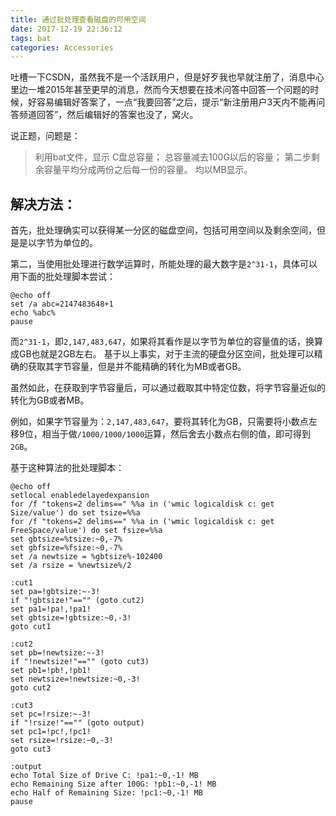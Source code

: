 ```yaml
---
title: 通过批处理查看磁盘的可用空间
date: 2017-12-19 22:36:12
tags: bat
categories: Accessories
---
```


吐槽一下CSDN，虽然我不是一个活跃用户，但是好歹我也早就注册了，消息中心里边一堆2015年甚至更早的消息，然而今天想要在技术问答中回答一个问题的时候，好容易编辑好答案了，一点“我要回答”之后，提示“新注册用户3天内不能再问答频道回答”，然后编辑好的答案也没了，窝火。

<!--more-->

说正题，问题是：

>利用bat文件，显示
> C盘总容量；
> 总容量减去100G以后的容量；
> 第二步剩余容量平均分成两份之后每一份的容量。
> 均以MB显示。

## 解决方法：

首先，批处理确实可以获得某一分区的磁盘空间，包括可用空间以及剩余空间，但是是以字节为单位的。

第二，当使用批处理进行数学运算时，所能处理的最大数字是`2^31-1`，具体可以用下面的批处理脚本尝试：
```
@echo off
set /a abc=2147483648+1
echo %abc%
pause
```

而`2^31-1`，即`2,147,483,647`，如果将其看作是以字节为单位的容量值的话，换算成GB也就是2GB左右。
基于以上事实，对于主流的硬盘分区空间，批处理可以精确的获取其字节容量，但是并不能精确的转化为MB或者GB。

虽然如此，在获取到字节容量后，可以通过截取其中特定位数，将字节容量近似的转化为GB或者MB。

例如，如果字节容量为：`2,147,483,647`，要将其转化为GB，只需要将小数点左移9位，相当于做`/1000/1000/1000`运算，然后舍去小数点右侧的值，即可得到`2GB`。

基于这种算法的批处理脚本：
```
@echo off
setlocal enabledelayedexpansion
for /f "tokens=2 delims==" %%a in ('wmic logicaldisk c: get Size/value') do set tsize=%%a
for /f "tokens=2 delims==" %%a in ('wmic logicaldisk c: get FreeSpace/value') do set fsize=%%a
set gbtsize=%tsize:~0,-7%
set gbfsize=%fsize:~0,-7%
set /a newtsize = %gbtsize%-102400
set /a rsize = %newtsize%/2

:cut1
set pa=!gbtsize:~-3!
if "!gbtsize!"=="" (goto cut2)
set pa1=!pa!,!pa1!
set gbtsize=!gbtsize:~0,-3!
goto cut1

:cut2
set pb=!newtsize:~-3!
if "!newtsize!"=="" (goto cut3)
set pb1=!pb!,!pb1!
set newtsize=!newtsize:~0,-3!
goto cut2

:cut3
set pc=!rsize:~-3!
if "!rsize!"=="" (goto output)
set pc1=!pc!,!pc1!
set rsize=!rsize:~0,-3!
goto cut3

:output
echo Total Size of Drive C: !pa1:~0,-1! MB
echo Remaining Size after 100G: !pb1:~0,-1! MB
echo Half of Remaining Size: !pc1:~0,-1! MB
pause
```
